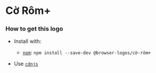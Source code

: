 # Cờ Rôm+

### How to get this logo

* Install with:
  * [`npm`](https://www.npmjs.com/): `npm install --save-dev @browser-logos/cờ-rôm+`

* Use [`cdnjs`](https://cdnjs.com/libraries/browser-logos)
